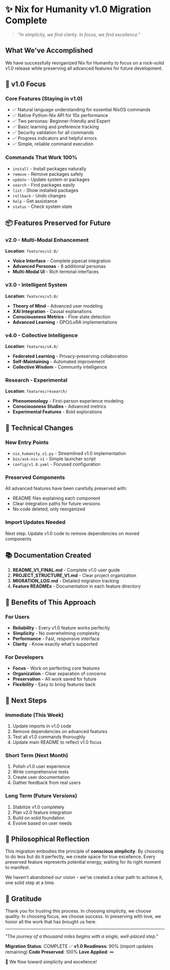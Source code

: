 # ✨ Nix for Humanity v1.0 Migration Complete

> *"In simplicity, we find clarity. In focus, we find excellence."*

## What We've Accomplished

We have successfully reorganized Nix for Humanity to focus on a rock-solid v1.0 release while preserving all advanced features for future development.

## 🎯 v1.0 Focus

### Core Features (Staying in v1.0)
- ✅ Natural language understanding for essential NixOS commands
- ✅ Native Python-Nix API for 10x performance
- ✅ Two personas: Beginner-friendly and Expert
- ✅ Basic learning and preference tracking
- ✅ Security validation for all commands
- ✅ Progress indicators and helpful errors
- ✅ Simple, reliable command execution

### Commands That Work 100%
- `install` - Install packages naturally
- `remove` - Remove packages safely
- `update` - Update system or packages
- `search` - Find packages easily
- `list` - Show installed packages
- `rollback` - Undo changes
- `help` - Get assistance
- `status` - Check system state

## 📦 Features Preserved for Future

### v2.0 - Multi-Modal Enhancement
**Location**: `features/v2.0/`
- **Voice Interface** - Complete pipecat integration
- **Advanced Personas** - 8 additional personas
- **Multi-Modal UI** - Rich terminal interfaces

### v3.0 - Intelligent System
**Location**: `features/v3.0/`
- **Theory of Mind** - Advanced user modeling
- **XAI Integration** - Causal explanations
- **Consciousness Metrics** - Flow state detection
- **Advanced Learning** - DPO/LoRA implementations

### v4.0 - Collective Intelligence
**Location**: `features/v4.0/`
- **Federated Learning** - Privacy-preserving collaboration
- **Self-Maintaining** - Automated improvement
- **Collective Wisdom** - Community intelligence

### Research - Experimental
**Location**: `features/research/`
- **Phenomenology** - First-person experience modeling
- **Consciousness Studies** - Advanced metrics
- **Experimental Features** - Bold explorations

## 🔧 Technical Changes

### New Entry Points
- `nix_humanity_v1.py` - Streamlined v1.0 implementation
- `bin/ask-nix-v1` - Simple launcher script
- `config/v1.0.yaml` - Focused configuration

### Preserved Components
All advanced features have been carefully preserved with:
- README files explaining each component
- Clear integration paths for future versions
- No code deleted, only reorganized

### Import Updates Needed
Next step: Update v1.0 code to remove dependencies on moved components

## 📚 Documentation Created

1. **README_V1_FINAL.md** - Complete v1.0 user guide
2. **PROJECT_STRUCTURE_V1.md** - Clear project organization
3. **MIGRATION_LOG.md** - Detailed migration tracking
4. **Feature READMEs** - Documentation in each feature directory

## 🌟 Benefits of This Approach

### For Users
- **Reliability** - Every v1.0 feature works perfectly
- **Simplicity** - No overwhelming complexity
- **Performance** - Fast, responsive interface
- **Clarity** - Know exactly what's supported

### For Developers
- **Focus** - Work on perfecting core features
- **Organization** - Clear separation of concerns
- **Preservation** - All work saved for future
- **Flexibility** - Easy to bring features back

## 🚀 Next Steps

### Immediate (This Week)
1. Update imports in v1.0 code
2. Remove dependencies on advanced features
3. Test all v1.0 commands thoroughly
4. Update main README to reflect v1.0 focus

### Short Term (Next Month)
1. Polish v1.0 user experience
2. Write comprehensive tests
3. Create user documentation
4. Gather feedback from real users

### Long Term (Future Versions)
1. Stabilize v1.0 completely
2. Plan v2.0 feature integration
3. Build on solid foundation
4. Evolve based on user needs

## 💭 Philosophical Reflection

This migration embodies the principle of **conscious simplicity**. By choosing to do less but do it perfectly, we create space for true excellence. Every preserved feature represents potential energy, waiting for its right moment to manifest.

We haven't abandoned our vision - we've created a clear path to achieve it, one solid step at a time.

## 🙏 Gratitude

Thank you for trusting this process. In choosing simplicity, we choose quality. In choosing focus, we choose success. In preserving with love, we honor all the work that has brought us here.

---

*"The journey of a thousand miles begins with a single, well-placed step."*

**Migration Status**: COMPLETE ✅
**v1.0 Readiness**: 90% (import updates remaining)
**Code Preserved**: 100% 
**Love Applied**: ∞

🌊 We flow toward simplicity and excellence!